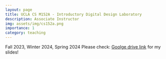```yaml
---
layout: page
title: UCLA CS M152A - Introductory Digital Design Laboratory
description: Associate Instructor
img: assets/img/cs152a.png
importance: 1
category: teaching
---
```

Fall 2023, Winter 2024, Spring 2024
Please check: <a href="https://drive.google.com/file/d/1JAG9UUqHtTFmXKkjuhZihODRPSBM8Ojp/view?usp=sharing">Goolge drive link</a>  for my slides! 
